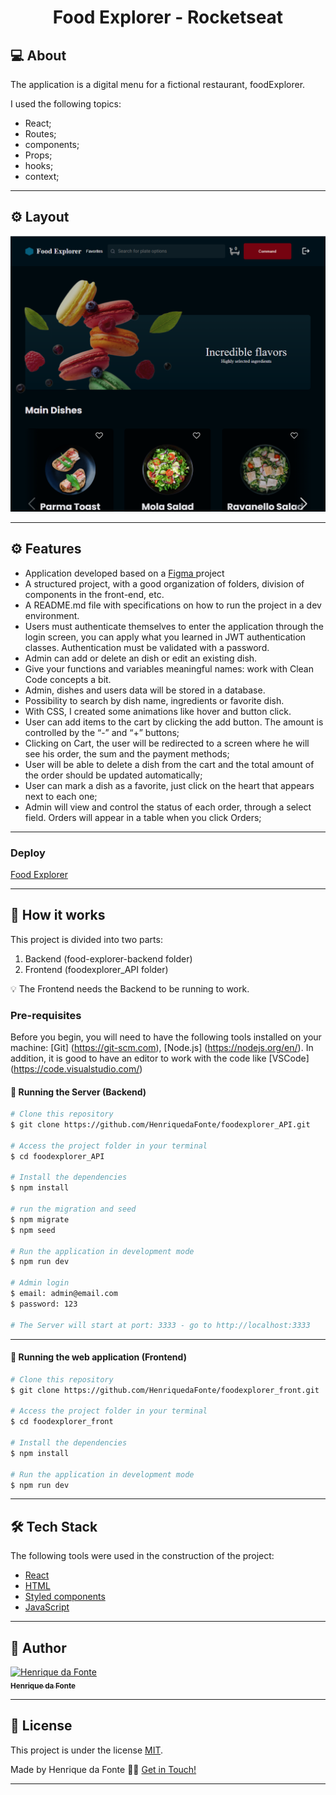 
<h1 align='center'>
     Food Explorer - Rocketseat 
</h1>

## 💻 About

The application is a digital menu for a fictional restaurant, foodExplorer.

I used the following topics:

- React;
- Routes;
- components;
- Props;
- hooks;
- context;
---

## ⚙️ Layout

<img src='./src/assets/firstPage.png' /> 

---

## ⚙️ Features

- Application developed based on a <a href='https://www.figma.com/file/GkqG5AUJe3ppcUEHfvOX6z/food-explorer' target='_blank'> Figma </a> project
- A structured project, with a good organization of folders, division of components in the front-end, etc.
- A README.md file with specifications on how to run the project in a dev environment.
- Users must authenticate themselves to enter the application through the login screen, you can apply what you learned in JWT authentication classes. Authentication must be validated with a password.
- Admin can add or delete an dish or edit an existing dish.
- Give your functions and variables meaningful names: work with Clean Code concepts a bit.
- Admin, dishes and users data will be stored in a database.
- Possibility to search by dish name, ingredients or favorite dish.
- With CSS, I created some animations like hover and button click.
- User can add items to the cart by clicking the add button. The amount is controlled by the “-” and “+” buttons;
- Clicking on Cart, the user will be redirected to a screen where he will see his order, the sum and the payment methods;
- User will be able to delete a dish from the cart and the total amount of the order should be updated automatically;
- User can mark a dish as a favorite, just click on the heart that appears next to each one;
- Admin will view and control the status of each order, through a select field. Orders will appear in a table when you click Orders;
---

### Deploy
[Food Explorer](https://foodexplorer-23.netlify.app/)

---

## 🚀 How it works

This project is divided into two parts:
1. Backend (food-explorer-backend folder) 
2. Frontend (foodexplorer_API folder)

💡 The Frontend needs the Backend to be running to work.

### Pre-requisites
Before you begin, you will need to have the following tools installed on your machine: [Git] (https://git-scm.com), [Node.js] (https://nodejs.org/en/). In addition, it is good to have an editor to work with the code like [VSCode] (https://code.visualstudio.com/)

#### 🎲 Running the Server (Backend)

```bash
# Clone this repository
$ git clone https://github.com/HenriquedaFonte/foodexplorer_API.git

# Access the project folder in your terminal
$ cd foodexplorer_API

# Install the dependencies
$ npm install

# run the migration and seed
$ npm migrate
$ npm seed

# Run the application in development mode
$ npm run dev

# Admin login
$ email: admin@email.com
$ password: 123

# The Server will start at port: 3333 - go to http://localhost:3333
```
---

#### 🧭 Running the web application (Frontend)

```bash
# Clone this repository
$ git clone https://github.com/HenriquedaFonte/foodexplorer_front.git

# Access the project folder in your terminal
$ cd foodexplorer_front

# Install the dependencies
$ npm install

# Run the application in development mode
$ npm run dev

```
---

## 🛠 Tech Stack

The following tools were used in the construction of the project:
- [React](https://reactjs.org)
- [HTML](https://developer.mozilla.org/pt-BR/docs/Web/HTML)
- [Styled components](https://styled-components.com/)
- [JavaScript](https://developer.mozilla.org/pt-BR/docs/Web/JavaScript)

---

## 🦸 Author

<a href='https://github.com/HenriquedaFonte'>
 <img src='https://github.com/HenriquedaFonte.png' width='100px;' alt='Henrique da Fonte'/> 
 <br/>
 <sub><b>Henrique da Fonte</b></sub>
</a> 

---

## 📝 License

This project is under the license [MIT](./LICENSE).

Made by Henrique da Fonte 👋🏽 [Get in Touch!](https://www.linkedin.com/in/henrique-da-fonte-6b5615b3/)

---
